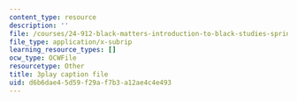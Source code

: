 ```yaml
---
content_type: resource
description: ''
file: /courses/24-912-black-matters-introduction-to-black-studies-spring-2017/d6b6dae45d59f29af7b3a12ae4c4e493_yqE5O1ef1wY.srt
file_type: application/x-subrip
learning_resource_types: []
ocw_type: OCWFile
resourcetype: Other
title: 3play caption file
uid: d6b6dae4-5d59-f29a-f7b3-a12ae4c4e493
---
```

